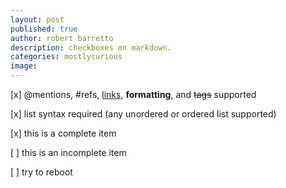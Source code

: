 ```yaml
---
layout: post
published: true
author: robert barretto
description: checkboxes on markdown.
categories: mostlycurious
image:
---
```


[x] @mentions, #refs, [links](), **formatting**, and <del>tags</del> supported

[x] list syntax required (any unordered or ordered list supported)

[x] this is a complete item

[ ] this is an incomplete item

[ ] try to reboot
